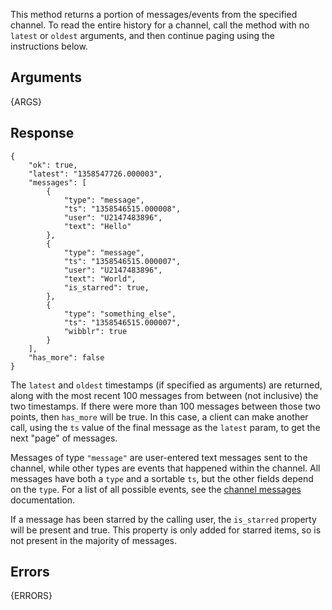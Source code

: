 
This method returns a portion of messages/events from the specified channel.
To read the entire history for a channel, call the method with no `latest` or 
`oldest` arguments, and then continue paging using the instructions below.


## Arguments

{ARGS}


## Response

	{
	    "ok": true,
	    "latest": "1358547726.000003",
	    "messages": [
	        {
	            "type": "message",
	            "ts": "1358546515.000008",
	            "user": "U2147483896",
	            "text": "Hello"
	        },
	        {
	            "type": "message",
	            "ts": "1358546515.000007",
	            "user": "U2147483896",
	            "text": "World",
	            "is_starred": true,
	        },
	        {
	            "type": "something_else",
	            "ts": "1358546515.000007",
	            "wibblr": true
	        }
	    ],
	    "has_more": false
	}


The `latest` and `oldest` timestamps (if specified as arguments) are returned, along
with the most recent 100 messages from between (not inclusive) the two timestamps. If there were more than
100 messages between those two points, then `has_more` will be true. In this case, a client can 
make another call, using the `ts` value of the final message as the `latest` param,
to get the next "page" of messages.

Messages of type `"message"` are user-entered text messages sent to the channel, while other types
are events that happened within the channel. All messages have both a `type` and a sortable
`ts`, but the other fields depend on the `type`. For a list of all possible events,
see the [channel messages](/docs/messages) documentation.

If a message has been starred by the calling user, the `is_starred` property will be present and
true. This property is only added for starred items, so is not present in the majority of messages.


## Errors

{ERRORS}
